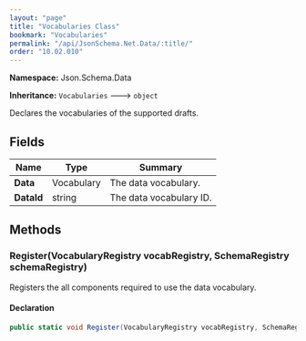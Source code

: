 ```yaml
---
layout: "page"
title: "Vocabularies Class"
bookmark: "Vocabularies"
permalink: "/api/JsonSchema.Net.Data/:title/"
order: "10.02.010"
---
```

**Namespace:** Json.Schema.Data

**Inheritance:**
`Vocabularies`
 🡒 
`object`

Declares the vocabularies of the supported drafts.

## Fields

| Name | Type | Summary |
|---|---|---|
| **Data** | Vocabulary | The data vocabulary. |
| **DataId** | string | The data vocabulary ID. |

## Methods

### Register(VocabularyRegistry vocabRegistry, SchemaRegistry schemaRegistry)

Registers the all components required to use the data vocabulary.

#### Declaration

```c#
public static void Register(VocabularyRegistry vocabRegistry, SchemaRegistry schemaRegistry)
```


